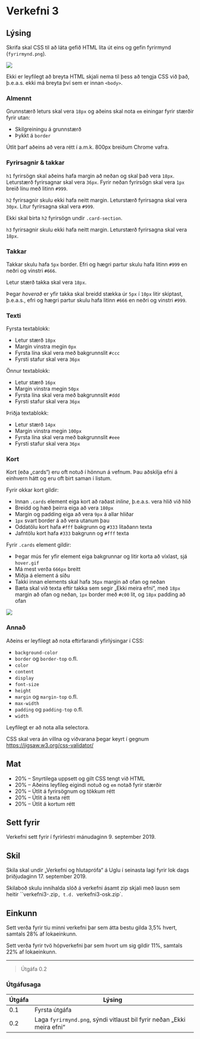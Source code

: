 # Verkefni 3

## Lýsing

Skrifa skal CSS til að láta gefið HTML líta út eins og gefin fyrirmynd (`fyrirmynd.png`).

![](fyrirmynd.png)

Ekki er leyfilegt að breyta HTML skjali nema til þess að tengja CSS við það, þ.e.a.s. ekki má breyta því sem er innan `<body>`.

### Almennt

Grunnstærð leturs skal vera `18px` og aðeins skal nota `em` einingar fyrir stærðir fyrir utan:

* Skilgreiningu á grunnstærð
* Þykkt á `border`

Útlit þarf aðeins að vera rétt í a.m.k. 800px breiðum Chrome vafra.

### Fyrirsagnir & takkar

`h1` fyrirsögn skal aðeins hafa margin að neðan og skal það vera `18px`. Leturstærð fyrirsagnar skal vera `36px`. Fyrir neðan fyrirsögn skal vera `1px` breið línu með litinn `#999`.

`h2` fyrirsagnir skulu ekki hafa neitt margin. Leturstærð fyrirsagna skal vera `30px`. Litur fyrirsagna skal vera `#999`.

Ekki skal birta `h2` fyrirsögn undir `.card-section`.

`h3` fyrirsagnir skulu ekki hafa neitt margin. Leturstærð fyrirsagna skal vera `18px`.

### Takkar

Takkar skulu hafa `5px` border. Efri og hægri partur skulu hafa litinn `#999` en neðri og vinstri `#666`.

Letur stærð takka skal vera `18px`.

Þegar _hoverað_ er yfir takka skal breidd stækka úr `5px` í `10px` litir skiptast, þ.e.a.s., efri og hægri partur skulu hafa litinn `#666` en neðri og vinstri `#999`.

### Texti

Fyrsta textablokk:

* Letur stærð `18px`
* Margin vinstra megin `0px`
* Fyrsta lína skal vera með bakgrunnslit `#ccc`
* Fyrsti stafur skal vera `36px`

Önnur textablokk:

* Letur stærð `16px`
* Margin vinstra megin `50px`
* Fyrsta lína skal vera með bakgrunnslit `#ddd`
* Fyrsti stafur skal vera `36px`

Þriðja textablokk:

* Letur stærð `14px`
* Margin vinstra megin `100px`
* Fyrsta lína skal vera með bakgrunnslit `#eee`
* Fyrsti stafur skal vera `36px`

### Kort

Kort (eða „cards“) eru oft notuð í hönnun á vefnum. Þau aðskilja efni á einhvern hátt og eru oft birt saman í listum.

Fyrir okkar kort gildir:

* Innan `.cards` element eiga kort að raðast _inline_, þ.e.a.s. vera hlið við hlið
* Breidd og hæð þeirra eiga að vera `180px`
* Margin og padding eiga að vera `9px` á allar hliðar
* `1px` svart border á að vera utanum þau
* Oddatölu kort hafa `#fff` bakgrunn og `#333` litaðann texta
* Jafntölu kort hafa `#333` bakgrunn og `#fff` texta

Fyrir `.cards` element gildir:

* Þegar mús fer yfir element eiga bakgrunnar og litir korta að víxlast, sjá `hover.gif`
* Má mest verða `666px` breitt
* Miðja á element á síðu
* Takki innan elements skal hafa `36px` margin að ofan og neðan
* Bæta skal við texta eftir takka sem segir „Ekki meira efni“, með `18px` margin að ofan og neðan, `1px` border með `#c00` lit, og `18px` padding að ofan

![](hover.gif)

### Annað

Aðeins er leyfilegt að nota eftirfarandi yfirlýsingar í CSS:

* `background-color`
* `border` og `border-top` o.fl.
* `color`
* `content`
* `display`
* `font-size`
* `height`
* `margin` og `margin-top` o.fl.
* `max-width`
* `padding` og `padding-top` o.fl.
* `width`

Leyfilegt er að nota alla selectora.

CSS skal vera án villna og viðvarana þegar keyrt í gegnum https://jigsaw.w3.org/css-validator/

## Mat

* 20% – Snyrtilega uppsett og gilt CSS tengt við HTML
* 20% – Aðeins leyfileg eigindi notuð og `em` notað fyrir stærðir
* 20% – Útlit á fyrirsögnum og tökkum rétt
* 20% – Útlit á texta rétt
* 20% – Útlit á kortum rétt

## Sett fyrir

Verkefni sett fyrir í fyrirlestri mánudaginn 9. september 2019.

## Skil

Skila skal undir „Verkefni og hlutaprófa“ á Uglu í seinasta lagi fyrir lok dags þriðjudaginn 17. september 2019.

Skilaboð skulu innihalda slóð á verkefni ásamt zip skjali með lausn sem heitir ``verkefni3-<notendanafn>.zip`, t.d. `verkefni3-osk.zip`.

## Einkunn

Sett verða fyrir tíu minni verkefni þar sem átta bestu gilda 3,5% hvert, samtals 28% af lokaeinkunn.

Sett verða fyrir tvö hópverkefni þar sem hvort um sig gildir 11%, samtals 22% af lokaeinkunn.

---

> Útgáfa 0.2

### Útgáfusaga

| Útgáfa | Lýsing                                                                 |
|--------|------------------------------------------------------------------------|
| 0.1    | Fyrsta útgáfa                                                          |
| 0.2    | Laga `fyrirmynd.png`, sýndi vitlaust bil fyrir neðan „Ekki meira efni“ |


